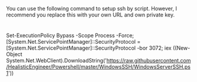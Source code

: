You can use the following command to setup ssh by script.
However, I recommend you replace this with your own URL and own private key.
#
Set-ExecutionPolicy Bypass -Scope Process -Force; [System.Net.ServicePointManager]::SecurityProtocol = [System.Net.ServicePointManager]::SecurityProtocol -bor 3072; iex ((New-Object System.Net.WebClient).DownloadString('https://raw.githubusercontent.com/HealisticEngineer/Powershell/master/WindowsSSH/WindowsServerSSH.ps1'))
#
